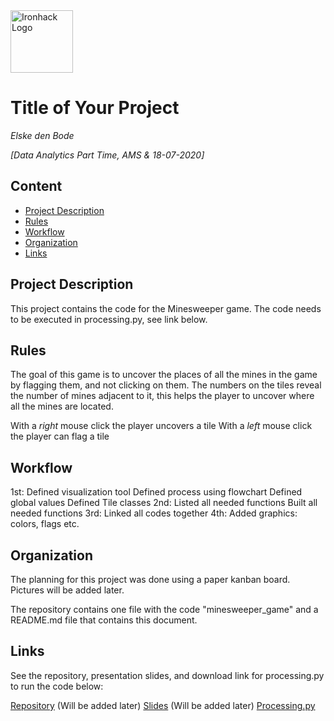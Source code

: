 <img src="https://bit.ly/2VnXWr2" alt="Ironhack Logo" width="100"/>

# Title of Your Project
*Elske den Bode*

*[Data Analytics Part Time, AMS & 18-07-2020]*

## Content
- [Project Description](#project-description)
- [Rules](#rules)
- [Workflow](#workflow)
- [Organization](#organization)
- [Links](#links)

## Project Description
This project contains the code for the Minesweeper game. The code needs to be executed in processing.py, see link below.

## Rules
The goal of this game is to uncover the places of all the mines in the game by flagging them, and not clicking on them.
The numbers on the tiles reveal the number of mines adjacent to it, this helps the player to uncover where all the mines are located.

With a *right* mouse click the player uncovers a tile
With a *left* mouse click the player can flag a tile

## Workflow
1st: Defined visualization tool
     Defined process using flowchart
     Defined global values
     Defined Tile classes
2nd: Listed all needed functions
     Built all needed functions
3rd: Linked all codes together
4th: Added graphics: colors, flags etc.
    

## Organization
The planning for this project was done using a paper kanban board. Pictures will be added later.

The repository contains one file with the code "minesweeper_game" and a README.md file that contains this document.

## Links
See the repository, presentation slides, and download link for processing.py to run the code below: 

[Repository](https://github.com/)   (Will be added later)
[Slides](https://slides.com/)  (Will be added later)
[Processing.py](https://processing.org/download/)
